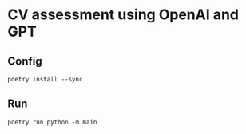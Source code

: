 # CV assessment using OpenAI and GPT

## Config

```shell
poetry install --sync
```

## Run

```shell
poetry run python -m main
```
